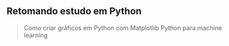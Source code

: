 ## Retomando estudo em Python

> Como criar gráficos em Python com Matplotlib Python para machine learning 
